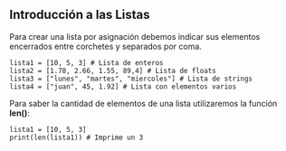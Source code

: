 ## Introducción a las Listas

Para crear una lista por asignación debemos indicar sus elementos encerrados entre corchetes y separados por coma.

```
lista1 = [10, 5, 3] # Lista de enteros
lista2 = [1.78, 2.66, 1.55, 89,4] # Lista de floats
lista3 = ["lunes", "martes", "miercoles"] # Lista de strings
lista4 = ["juan", 45, 1.92] # Lista con elementos varios
```
Para saber la cantidad de elementos de una lista utilizaremos la función **len()**:

```
lista1 = [10, 5, 3] 
print(len(lista1)) # Imprime un 3
```
